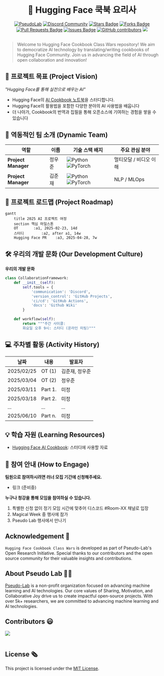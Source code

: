 <h1 align="center"> 🤗 Hugging Face 쿡북 요리사 </h1>

<div align="center">
<a href="https://pseudo-lab.com"><img src="https://img.shields.io/badge/PseudoLab-S10-3776AB" alt="PseudoLab"/></a>
<a href="https://discord.gg/EPurkHVtp2"><img src="https://img.shields.io/badge/Discord-BF40BF" alt="Discord Community"/></a>
<a href="https://github.com/Pseudo-Lab/10th-template/stargazers"><img src="https://img.shields.io/github/stars/Pseudo-Lab/10th-template" alt="Stars Badge"/></a>
<a href="https://github.com/Pseudo-Lab/10th-template/network/members"><img src="https://img.shields.io/github/forks/Pseudo-Lab/10th-template" alt="Forks Badge"/></a>
<a href="https://github.com/Pseudo-Lab/10th-template/pulls"><img src="https://img.shields.io/github/issues-pr/Pseudo-Lab/10th-template" alt="Pull Requests Badge"/></a>
<a href="https://github.com/Pseudo-Lab/10th-template/issues"><img src="https://img.shields.io/github/issues/Pseudo-Lab/10th-template" alt="Issues Badge"/></a>
<a href="https://github.com/Pseudo-Lab/10th-template/graphs/contributors"><img alt="GitHub contributors" src="https://img.shields.io/github/contributors/Pseudo-Lab/10th-template?color=2b9348"></a>
<a href="https://hits.seeyoufarm.com"><img src="https://hits.seeyoufarm.com/api/count/incr/badge.svg?url=https%3A%2F%2Fgithub.com%2Fpseudo-lab%2F10th-template&count_bg=%2379C83D&title_bg=%23555555&icon=&icon_color=%23E7E7E7&title=hits&edge_flat=false"/></a>
</div>
<br>

<!-- sheilds: https://shields.io/ -->
<!-- hits badge: https://hits.seeyoufarm.com/ -->

> Welcome to Hugging Face Cookbook Class Wars repository! We aim to democratize AI technology by translating/writing cookbooks of Hugging Face Community. Join us in advancing the field of AI through open collaboration and innovation!

## 🌟 프로젝트 목표 (Project Vision)
_"Hugging Face를 통해 실전으로 배우는 AI"_  
- Hugging Face의 [AI Cookbook 노트북](https://huggingface.co/learn/cookbook/index)을 스터디합니다.
- Hugging Face의 활용법을 포함한 다양한 분야의 AI 사용법을 배웁니다
- 더 나아가, Cookbook의 번역과 집필을 통해 오픈소스에 기여하는 경험을 쌓을 수 있습니다


## 🧑 역동적인 팀 소개 (Dynamic Team)

| 역할          | 이름 |  기술 스택 배지                                                                 | 주요 관심 분야                          |
|---------------|------|-----------------------------------------------------------------------|----------------------------------------|
| **Project Manager** | 정우준 | ![Python](https://img.shields.io/badge/Python-Expert-3776AB) ![PyTorch](https://img.shields.io/badge/PyTorch-EE4C2C) | 멀티모달 / 비디오 이해            |
| **Project Manager** | 김준재 | ![Python](https://img.shields.io/badge/Python-Expert-3776AB) ![PyTorch](https://img.shields.io/badge/PyTorch-EE4C2C) | NLP / MLOps                  |


## 🚀 프로젝트 로드맵 (Project Roadmap)
```mermaid
gantt
    title 2025 AI 프로젝트 여정
    section 핵심 마일스톤
    OT       :a1, 2025-02-23, 14d
    스터디        :a2, after a1, 14w
    Hugging Face PR    :a3, 2025-04-28, 7w
```


## 🛠️ 우리의 개발 문화 (Our Development Culture)
**우리의 개발 문화**  
```python
class CollaborationFramework:
    def __init__(self):
        self.tools = {
            'communication': 'Discord',
            'version_control': 'GitHub Projects',
            'ci/cd': 'GitHub Actions',
            'docs': 'Github Wiki'
        }
    
    def workflow(self):
        return """주간 사이클:
        화요일 오후 9시: 스터디 (온라인 미팅)"""
```

## 💻 주차별 활동 (Activity History)

| 날짜 | 내용 | 발표자 | 
| -------- | -------- | ---- |
| 2025/02/25 | OT (1)      |   김준재, 정우준   |
| 2025/03/04 |  OT (2) | 정우준 | 
| 2025/03/11 |  Part 1. | 미정 | 
| 2025/03/18 |  Part 2. | 미정 | 
| ... |  ... | ... | 
| 2025/06/10 |  Part n. | 미정 | 



## 💡 학습 자원 (Learning Resources)
- [Hugging Face AI Cookbook](https://huggingface.co/learn/cookbook/index): 스터디에 사용할 자료


## 🌱 참여 안내 (How to Engage)
**팀원으로 참여하시려면 러너 모집 기간에 신청해주세요.**  
- 링크 (준비중)

**누구나 청강을 통해 모임을 참여하실 수 있습니다.**  
1. 특별한 신청 없이 정기 모임 시간에 맞추어 디스코드 #Room-XX 채널로 입장
2. Magical Week 중 행사에 참가
3. Pseudo Lab 행사에서 만나기

## Acknowledgement 🙏

`Hugging Face Cookbook Class Wars` is developed as part of Pseudo-Lab's Open Research Initiative. Special thanks to our contributors and the open source community for their valuable insights and contributions.

## About Pseudo Lab 👋🏼</h2>

[Pseudo-Lab](https://pseudo-lab.com/) is a non-profit organization focused on advancing machine learning and AI technologies. Our core values of Sharing, Motivation, and Collaborative Joy drive us to create impactful open-source projects. With over 5k+ researchers, we are committed to advancing machine learning and AI technologies.

<h2>Contributors 😃</h2>
<a href="https://github.com/Pseudo-Lab/Hugging-Face-Cookbook-Class-Wars/graphs/contributors">
  <img src="https://contrib.rocks/image?repo=Pseudo-Lab/Hugging-Face-Cookbook-Class-Wars" />
</a>
<br><br>

<h2>License 🗞</h2>

This project is licensed under the [MIT License](https://opensource.org/licenses/MIT).
